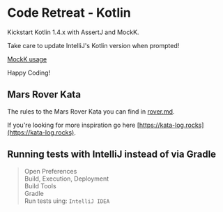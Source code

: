 # Code Retreat - Kotlin

Kickstart Kotlin 1.4.x with AssertJ and MockK.

Take care to update IntelliJ's Kotlin version when prompted!

[MockK usage](https://mockk.io/)

Happy Coding!

## Mars Rover Kata
The rules to the Mars Rover Kata you can find in [rover.md](rover.md).

If you're looking for more inspiration go here [https://kata-log.rocks](https://kata-log.rocks).

## Running tests with IntelliJ instead of via Gradle
> Open Preferences  
> Build, Execution, Deployment  
> Build Tools  
> Gradle  
> Run tests uing: `IntelliJ IDEA`